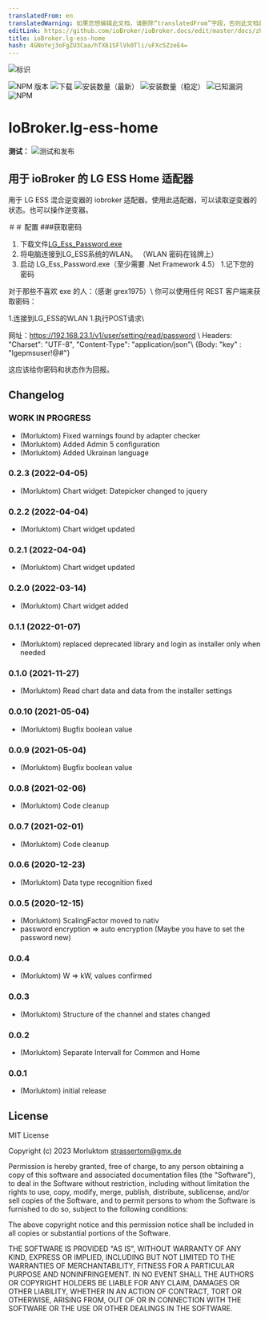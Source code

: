 ```yaml
---
translatedFrom: en
translatedWarning: 如果您想编辑此文档，请删除“translatedFrom”字段，否则此文档将再次自动翻译
editLink: https://github.com/ioBroker/ioBroker.docs/edit/master/docs/zh-cn/adapterref/iobroker.lg-ess-home/README.md
title: ioBroker.lg-ess-home
hash: 4GNoYej3oFgZU3Caa/hTX61SFlVk0Tli/uFXc5ZzeE4=
---
```

![标识](../../../en/adapterref/iobroker.lg-ess-home/admin/lg-ess-home.png)

![NPM 版本](http://img.shields.io/npm/v/iobroker.lg-ess-home.svg)
![下载](https://img.shields.io/npm/dm/iobroker.lg-ess-home.svg)
![安装数量（最新）](http://iobroker.live/badges/lg-ess-home-installed.svg)
![安装数量（稳定）](http://iobroker.live/badges/lg-ess-home-stable.svg)
![已知漏洞](https://snyk.io/test/github/Morluktom/ioBroker.lg-ess-home/badge.svg)
![NPM](https://nodei.co/npm/iobroker.lg-ess-home.png?downloads=true)

# IoBroker.lg-ess-home
**测试：** ![测试和发布](https://github.com/Morluktom/ioBroker.lg-ess-home/workflows/Test%20and%20Release/badge.svg)

## 用于 ioBroker 的 LG ESS Home 适配器
用于 LG ESS 混合逆变器的 iobroker 适配器。使用此适配器，可以读取逆变器的状态。也可以操作逆变器。

＃＃ 配置
###获取密码
1. 下载文件[LG_Ess_Password.exe](https://github.com/Morluktom/ioBroker.lg-ess-home/tree/master/tools)
1. 将电脑连接到LG_ESS系统的WLAN。 （WLAN 密码在铭牌上）
1. 启动 LG_Ess_Password.exe（至少需要 .Net Framework 4.5）
1.记下您的密码

对于那些不喜欢 exe 的人：（感谢 grex1975）\ 你可以使用任何 REST 客户端来获取密码：

1.连接到LG_ESS的WLAN
1.执行POST请求\

网址：https://192.168.23.1/v1/user/setting/read/password \ Headers: "Charset": "UTF-8", "Content-Type": "application/json"\ {Body: "key" : "lgepmsuser!@#"}

这应该给你密码和状态作为回报。

## Changelog
<!--
    Placeholder for the next version (at the beginning of the line):
    ### **WORK IN PROGRESS**
-->
### **WORK IN PROGRESS**
* (Morluktom) Fixed warnings found by adapter checker
* (Morluktom) Added Admin 5 configuration
* (Morluktom) Added Ukrainan language

### 0.2.3 (2022-04-05)
* (Morluktom) Chart widget: Datepicker changed to jquery

### 0.2.2 (2022-04-04)
* (Morluktom) Chart widget updated

### 0.2.1 (2022-04-04)
* (Morluktom) Chart widget updated

### 0.2.0 (2022-03-14)
* (Morluktom) Chart widget added

### 0.1.1 (2022-01-07)
* (Morluktom) replaced deprecated library and login as installer only when needed

### 0.1.0 (2021-11-27)
* (Morluktom) Read chart data and data from the installer settings

### 0.0.10 (2021-05-04)
* (Morluktom) Bugfix boolean value

### 0.0.9 (2021-05-04)
* (Morluktom) Bugfix boolean value

### 0.0.8 (2021-02-06)
* (Morluktom) Code cleanup

### 0.0.7 (2021-02-01)
* (Morluktom) Code cleanup

### 0.0.6 (2020-12-23)
* (Morluktom) Data type recognition fixed

### 0.0.5 (2020-12-15)
* (Morluktom) ScalingFactor moved to nativ
* password encryption => auto encryption (Maybe you have to set the password new)

### 0.0.4
* (Morluktom) W => kW, values confirmed

### 0.0.3
* (Morluktom) Structure of the channel and states changed

### 0.0.2
* (Morluktom) Separate Intervall for Common and Home

### 0.0.1
* (Morluktom) initial release

## License
MIT License

Copyright (c) 2023 Morluktom <strassertom@gmx.de>

Permission is hereby granted, free of charge, to any person obtaining a copy
of this software and associated documentation files (the "Software"), to deal
in the Software without restriction, including without limitation the rights
to use, copy, modify, merge, publish, distribute, sublicense, and/or sell
copies of the Software, and to permit persons to whom the Software is
furnished to do so, subject to the following conditions:

The above copyright notice and this permission notice shall be included in all
copies or substantial portions of the Software.

THE SOFTWARE IS PROVIDED "AS IS", WITHOUT WARRANTY OF ANY KIND, EXPRESS OR
IMPLIED, INCLUDING BUT NOT LIMITED TO THE WARRANTIES OF MERCHANTABILITY,
FITNESS FOR A PARTICULAR PURPOSE AND NONINFRINGEMENT. IN NO EVENT SHALL THE
AUTHORS OR COPYRIGHT HOLDERS BE LIABLE FOR ANY CLAIM, DAMAGES OR OTHER
LIABILITY, WHETHER IN AN ACTION OF CONTRACT, TORT OR OTHERWISE, ARISING FROM,
OUT OF OR IN CONNECTION WITH THE SOFTWARE OR THE USE OR OTHER DEALINGS IN THE
SOFTWARE.